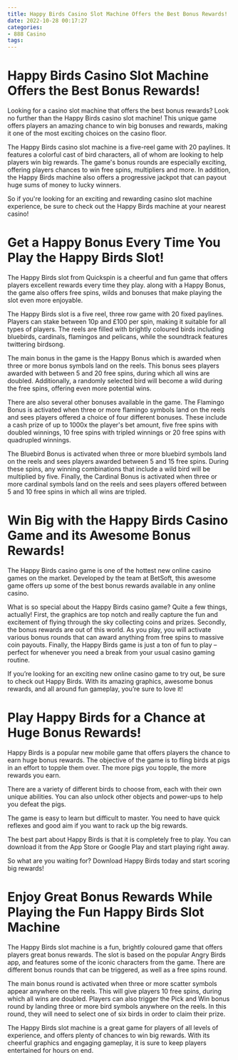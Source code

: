 ```yaml
---
title: Happy Birds Casino Slot Machine Offers the Best Bonus Rewards!
date: 2022-10-28 00:17:27
categories:
- 888 Casino
tags:
---
```



#  Happy Birds Casino Slot Machine Offers the Best Bonus Rewards!

Looking for a casino slot machine that offers the best bonus rewards? Look no further than the Happy Birds casino slot machine! This unique game offers players an amazing chance to win big bonuses and rewards, making it one of the most exciting choices on the casino floor.

The Happy Birds casino slot machine is a five-reel game with 20 paylines. It features a colorful cast of bird characters, all of whom are looking to help players win big rewards. The game's bonus rounds are especially exciting, offering players chances to win free spins, multipliers and more. In addition, the Happy Birds machine also offers a progressive jackpot that can payout huge sums of money to lucky winners.

So if you're looking for an exciting and rewarding casino slot machine experience, be sure to check out the Happy Birds machine at your nearest casino!

#  Get a Happy Bonus Every Time You Play the Happy Birds Slot!

The Happy Birds slot from Quickspin is a cheerful and fun game that offers players excellent rewards every time they play. along with a Happy Bonus, the game also offers free spins, wilds and bonuses that make playing the slot even more enjoyable.

The Happy Birds slot is a five reel, three row game with 20 fixed paylines. Players can stake between 10p and £100 per spin, making it suitable for all types of players. The reels are filled with brightly coloured birds including bluebirds, cardinals, flamingos and pelicans, while the soundtrack features twittering birdsong.

The main bonus in the game is the Happy Bonus which is awarded when three or more bonus symbols land on the reels. This bonus sees players awarded with between 5 and 20 free spins, during which all wins are doubled. Additionally, a randomly selected bird will become a wild during the free spins, offering even more potential wins.

There are also several other bonuses available in the game. The Flamingo Bonus is activated when three or more flamingo symbols land on the reels and sees players offered a choice of four different bonuses. These include a cash prize of up to 1000x the player's bet amount, five free spins with doubled winnings, 10 free spins with tripled winnings or 20 free spins with quadrupled winnings.

The Bluebird Bonus is activated when three or more bluebird symbols land on the reels and sees players awarded between 5 and 15 free spins. During these spins, any winning combinations that include a wild bird will be multiplied by five. Finally, the Cardinal Bonus is activated when three or more cardinal symbols land on the reels and sees players offered between 5 and 10 free spins in which all wins are tripled.

#  Win Big with the Happy Birds Casino Game and its Awesome Bonus Rewards!

The Happy Birds casino game is one of the hottest new online casino games on the market. Developed by the team at BetSoft, this awesome game offers up some of the best bonus rewards available in any online casino.

What is so special about the Happy Birds casino game? Quite a few things, actually! First, the graphics are top notch and really capture the fun and excitement of flying through the sky collecting coins and prizes. Secondly, the bonus rewards are out of this world. As you play, you will activate various bonus rounds that can award anything from free spins to massive coin payouts. Finally, the Happy Birds game is just a ton of fun to play – perfect for whenever you need a break from your usual casino gaming routine.

If you’re looking for an exciting new online casino game to try out, be sure to check out Happy Birds. With its amazing graphics, awesome bonus rewards, and all around fun gameplay, you’re sure to love it!

#  Play Happy Birds for a Chance at Huge Bonus Rewards!

Happy Birds is a popular new mobile game that offers players the chance to earn huge bonus rewards. The objective of the game is to fling birds at pigs in an effort to topple them over. The more pigs you topple, the more rewards you earn.

There are a variety of different birds to choose from, each with their own unique abilities. You can also unlock other objects and power-ups to help you defeat the pigs.

The game is easy to learn but difficult to master. You need to have quick reflexes and good aim if you want to rack up the big rewards.

The best part about Happy Birds is that it is completely free to play. You can download it from the App Store or Google Play and start playing right away.

So what are you waiting for? Download Happy Birds today and start scoring big rewards!

#  Enjoy Great Bonus Rewards While Playing the Fun Happy Birds Slot Machine

The Happy Birds slot machine is a fun, brightly coloured game that offers players great bonus rewards. The slot is based on the popular Angry Birds app, and features some of the iconic characters from the game. There are different bonus rounds that can be triggered, as well as a free spins round.

The main bonus round is activated when three or more scatter symbols appear anywhere on the reels. This will give players 10 free spins, during which all wins are doubled. Players can also trigger the Pick and Win bonus round by landing three or more bird symbols anywhere on the reels. In this round, they will need to select one of six birds in order to claim their prize.

The Happy Birds slot machine is a great game for players of all levels of experience, and offers plenty of chances to win big rewards. With its cheerful graphics and engaging gameplay, it is sure to keep players entertained for hours on end.